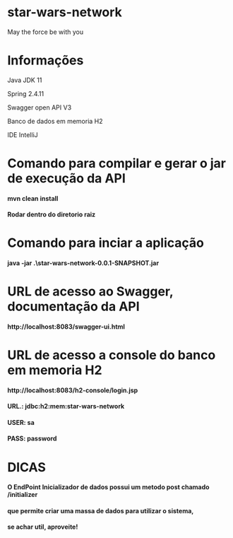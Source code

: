 # star-wars-network
May the force be with you

# Informações
Java JDK 11

Spring 2.4.11

Swagger open API V3

Banco de dados em memoria H2

IDE IntelliJ

# Comando para compilar e gerar o jar de execução da API
#### mvn clean install

#### Rodar dentro do diretorio raiz

# Comando para inciar a aplicação
#### java -jar .\star-wars-network-0.0.1-SNAPSHOT.jar


# URL de acesso ao Swagger, documentação da API
#### http://localhost:8083/swagger-ui.html

# URL de acesso a console do banco em memoria H2
#### http://localhost:8083/h2-console/login.jsp
#### URL.: jdbc:h2:mem:star-wars-network

#### USER: sa 

#### PASS: password


# DICAS
#### O EndPoint Inicializador de dados possui um metodo post chamado /initializer

#### que permite criar uma massa de dados para utilizar o sistema, 

#### se achar util, aproveite!


